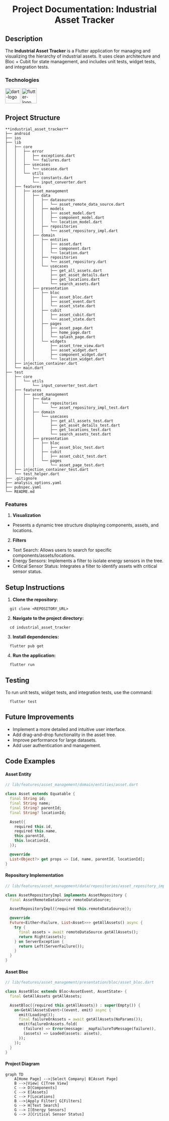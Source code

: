 
<h1 align="center">Project Documentation: Industrial Asset Tracker</h1>


## Description
The **Industrial Asset Tracker** is a Flutter application for managing and visualizing the hierarchy of industrial assets. It uses clean architecture and Bloc + Cubit for state management, and includes unit tests, widget tests, and integration tests.

### Technologies
<p display="inline-block">
  <img width="48" src="assets/icons/dart.511x512.png" alt="dart-logo"/>
  <img width="48" src="assets/icons/flutter.413x512.png" alt="flutter-logo"/>
</p>


## Project Structure
```
**industrial_asset_tracker**
├── android
├── ios
├── lib
│   ├── core
│   │   ├── error
│   │   │   ├── exceptions.dart
│   │   │   └── failures.dart
│   │   ├── usecases
│   │   │   └── usecase.dart
│   │   └── utils
│   │       ├── constants.dart
│   │       └── input_converter.dart
│   ├── features
│   │   ├── asset_management
│   │   │   ├── data
│   │   │   │   ├── datasources
│   │   │   │   │   └── asset_remote_data_source.dart
│   │   │   │   ├── models
│   │   │   │   │   ├── asset_model.dart
│   │   │   │   │   ├── component_model.dart
│   │   │   │   │   └── location_model.dart
│   │   │   │   ├── repositories
│   │   │   │   │   └── asset_repository_impl.dart
│   │   │   ├── domain
│   │   │   │   ├── entities
│   │   │   │   │   ├── asset.dart
│   │   │   │   │   ├── component.dart
│   │   │   │   │   └── location.dart
│   │   │   │   ├── repositories
│   │   │   │   │   └── asset_repository.dart
│   │   │   │   └── usecases
│   │   │   │       ├── get_all_assets.dart
│   │   │   │       ├── get_asset_details.dart
│   │   │   │       ├── get_locations.dart
│   │   │   │       └── search_assets.dart
│   │   │   ├── presentation
│   │   │   │   ├── bloc
│   │   │   │   │   ├── asset_bloc.dart
│   │   │   │   │   ├── asset_event.dart
│   │   │   │   │   └── asset_state.dart
│   │   │   │   ├── cubit
│   │   │   │   │   ├── asset_cubit.dart
│   │   │   │   │   └── asset_state.dart
│   │   │   │   ├── pages
│   │   │   │   │   ├── asset_page.dart
│   │   │   │   │   ├── home_page.dart
│   │   │   │   │   └── splash_page.dart
│   │   │   │   └── widgets
│   │   │   │       ├── asset_tree_view.dart
│   │   │   │       ├── asset_widget.dart
│   │   │   │       ├── component_widget.dart
│   │   │   │       └── location_widget.dart
│   ├── injection_container.dart
│   └── main.dart
├── test
│   ├── core
│   │   └── utils
│   │       └── input_converter_test.dart
│   ├── features
│   │   ├── asset_management
│   │   │   ├── data
│   │   │   │   └── repositories
│   │   │   │       └── asset_repository_impl_test.dart
│   │   │   ├── domain
│   │   │   │   └── usecases
│   │   │   │       ├── get_all_assets_test.dart
│   │   │   │       ├── get_asset_details_test.dart
│   │   │   │       ├── get_locations_test.dart
│   │   │   │       └── search_assets_test.dart
│   │   │   ├── presentation
│   │   │   │   ├── bloc
│   │   │   │   │   ├── asset_bloc_test.dart
│   │   │   │   ├── cubit
│   │   │   │   │   ├── asset_cubit_test.dart
│   │   │   │   └── pages
│   │   │   │       └── asset_page_test.dart
│   ├── injection_container_test.dart
│   └── test_helper.dart
├── .gitignore
├── analysis_options.yaml
├── pubspec.yaml
└── README.md
```

### Features
 1. **Visualization**

  - Presents a dynamic tree structure displaying components, assets, and locations.

 2. **Filters**

 - Text Search: Allows users to search for specific components/assets/locations.
 - Energy Sensors: Implements a filter to isolate energy sensors in the tree.
 - Critical Sensor Status: Integrates a filter to identify assets with critical sensor status.

## Setup Instructions
 1. **Clone the repository:**
```
  git clone <REPOSITORY_URL>
```
 2. **Navigate to the project directory:**
```
  cd industrial_asset_tracker
```
 3. **Install dependencies:**
```
  flutter pub get
```
 4. **Run the application:**
```
  flutter run
```
## Testing

To run unit tests, widget tests, and integration tests, use the command:
```
  flutter test
```
## Future Improvements
 - Implement a more detailed and intuitive user interface.
 - Add drag-and-drop functionality in the asset tree.
 - Improve performance for large datasets.
 - Add user authentication and management.

## Code Examples
#### Asset Entity

```dart
// lib/features/asset_management/domain/entities/asset.dart

class Asset extends Equatable {
  final String id;
  final String name;
  final String? parentId;
  final String? locationId;

  Asset({
    required this.id,
    required this.name,
    this.parentId,
    this.locationId,
  });

  @override
  List<Object?> get props => [id, name, parentId, locationId];
}
```

#### Repository Implementation

```dart
// lib/features/asset_management/data/repositories/asset_repository_impl.dart

class AssetRepositoryImpl implements AssetRepository {
  final AssetRemoteDataSource remoteDataSource;

  AssetRepositoryImpl({required this.remoteDataSource});

  @override
  Future<Either<Failure, List<Asset>>> getAllAssets() async {
    try {
      final assets = await remoteDataSource.getAllAssets();
      return Right(assets);
    } on ServerException {
      return Left(ServerFailure());
    }
  }
}
```

#### Asset Bloc

```dart
// lib/features/asset_management/presentation/bloc/asset_bloc.dart

class AssetBloc extends Bloc<AssetEvent, AssetState> {
  final GetAllAssets getAllAssets;

  AssetBloc({required this.getAllAssets}) : super(Empty()) {
    on<GetAllAssetsEvent>((event, emit) async {
      emit(Loading());
      final failureOrAssets = await getAllAssets(NoParams());
      emit(failureOrAssets.fold(
        (failure) => Error(message: _mapFailureToMessage(failure)),
        (assets) => Loaded(assets: assets),
      ));
    });
  }
}

```

#### Project Diagram
```mermaid
graph TD
    A[Home Page] -->|Select Company| B[Asset Page]
    B -->|View| C[Tree View]
    C --> D[Components]
    C --> E[Assets]
    C --> F[Locations]
    B -->|Apply Filter| G[Filters]
    G --> H[Text Search]
    G --> I[Energy Sensors]
    G --> J[Critical Sensor Status]
```